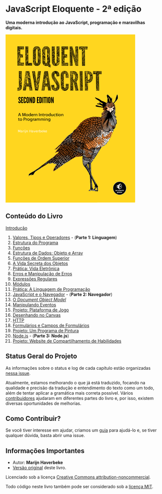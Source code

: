 # JavaScript Eloquente - 2ª edição

**Uma moderna introdução ao JavaScript, programação e maravilhas digitais.**

![JavaScript Eloquente](img/eloq-js.png)

## Conteúdo do Livro

[Introdução](https://github.com/braziljs/eloquente-javascript/blob/master/chapters/00-introducao.md)

1. [Valores, Tipos e Operadores](https://github.com/braziljs/eloquente-javascript/blob/master/chapters/01-valores-tipos-operadores.md) - (**Parte 1: Linguagem**)
1. [Estrutura do Programa](https://github.com/braziljs/eloquente-javascript/blob/master/chapters/02-estrutura-do-programa.md)
1. [Funções](https://github.com/braziljs/eloquente-javascript/blob/master/chapters/03-funcoes.md)
1. [Estrutura de Dados: Objeto e Array](https://github.com/braziljs/eloquente-javascript/blob/master/chapters/04-estruturas-de-dados.md)
1. [Funções de Ordem Superior](https://github.com/braziljs/eloquente-javascript/blob/master/chapters/05-funcoes-de-ordem-superior.md)
1. [A Vida Secreta dos Objetos](https://github.com/braziljs/eloquente-javascript/blob/master/chapters/06-a-vida-secreta-dos-objetos.md)
1. [Prática: Vida Eletrônica](https://github.com/braziljs/eloquente-javascript/blob/master/chapters/07-pratica-vida-eletronica.md)
1. [Erros e Manipulação de Erros](https://github.com/braziljs/eloquente-javascript/blob/master/chapters/08-erros-e-manipulacao-de-erros.md)
1. [Expressões Regulares](https://github.com/braziljs/eloquente-javascript/blob/master/chapters/09-expressoes-regulares.md)
1. [Módulos](https://github.com/braziljs/eloquente-javascript/blob/master/chapters/10-modulos.md)
1. [Prática: A Linguagem de Programação](https://github.com/braziljs/eloquente-javascript/blob/master/chapters/11-pratica-linguagem-de-programacao.md)
1. [JavaScript e o Navegador](https://github.com/braziljs/eloquente-javascript/blob/master/chapters/12-javascript-e-o-navegador.md) - (**Parte 2: Navegador**)
1. [O *Document Object Model*](https://github.com/braziljs/eloquente-javascript/blob/master/chapters/13-document-object-model.md)
1. [Manipulando Eventos](https://github.com/braziljs/eloquente-javascript/blob/master/chapters/14-manipulando-eventos.md)
1. [Projeto: Plataforma de Jogo](https://github.com/braziljs/eloquente-javascript/blob/master/chapters/15-projeto-plataforma-de-jogo.md)
1. [Desenhando no Canvas](https://github.com/braziljs/eloquente-javascript/blob/master/chapters/16-desenhando-no-canvas.md)
1. [HTTP](https://github.com/braziljs/eloquente-javascript/blob/master/chapters/17-http.md)
1. [Formulários e Campos de Formulários](https://github.com/braziljs/eloquente-javascript/blob/master/chapters/18-formularios-e-campos-de-formularios.md)
1. [Projeto: Um Programa de Pintura](https://github.com/braziljs/eloquente-javascript/blob/master/chapters/19-projeto-um-programa-de-pintura.md)
1. [Node.js](https://github.com/braziljs/eloquente-javascript/blob/master/chapters/20-nodejs.md) - (**Parte 3: Node.js**)
1. [Projeto: Website de Compartilhamento de Habilidades](https://github.com/braziljs/eloquente-javascript/blob/master/chapters/21-projeto-website-de-compartilhamento-de-habilidades.md)

## Status Geral do Projeto 

As informações sobre o status e log de cada capítulo estão organizadas [nessa issue](https://github.com/braziljs/eloquente-javascript/issues/254).

Atualmente, estamos melhorando o que já está traduzido, focando na qualidade e precisão da tradução e entendimento do texto como um todo, além de tentar aplicar a gramática mais correta possível. Vários [contribuidores](https://github.com/braziljs/eloquente-javascript/graphs/contributors) ajudaram em diferentes partes do livro e, por isso, existem diversas oportunidades de melhorias.

## Como Contribuir?

Se você tiver interesse em ajudar, criamos um [guia](https://github.com/braziljs/eloquente-javascript/blob/master/CONTRIBUTING.md) para ajudá-lo e, se tiver qualquer dúvida, basta abrir uma issue.

## Informações Importantes

- Autor: **Marijn Haverbeke**
- [Versão original](http://eloquentjavascript.net) deste livro.

Licenciado sob a licença [Creative Commons attribution-noncommercial](http://creativecommons.org/licenses/by-nc/3.0/).

Todo código neste livro também pode ser considerado sob a [licença MIT](http://opensource.org/licenses/MIT).
